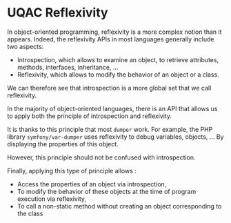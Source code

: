 # UQAC Reflexivity

In object-oriented programming, reflexivity is a more complex notion than it appears. Indeed, the reflexivity APIs in most languages generally include two aspects:

- Introspection, which allows to examine an object, to retrieve attributes, methods, interfaces, inheritance, ...
- Reflexivity, which allows to modify the behavior of an object or a class.

We can therefore see that introspection is a more global set that we call reflexivity.

In the majority of object-oriented languages, there is an API that allows us to apply both the principle of introspection and reflexivity.

It is thanks to this principle that most `dumper` work. For example, the PHP library `symfony/var-dumper` uses reflexivity to debug variables, objects, ... By displaying the properties of this object.

However, this principle should not be confused with introspection.

Finally, applying this type of principle allows :

- Access the properties of an object via introspection,
- To modify the behavior of these objects at the time of program execution via reflexivity,
- To call a non-static method without creating an object corresponding to the class
